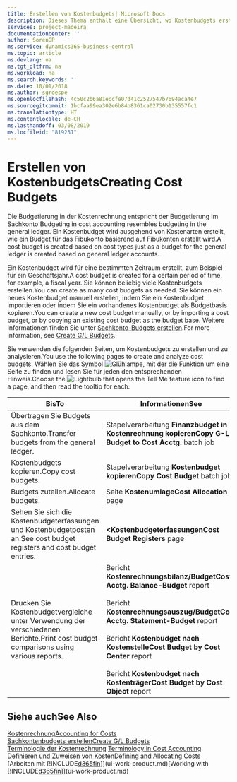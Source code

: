 ```yaml
---
title: Erstellen von Kostenbudgets| Microsoft Docs
description: Dieses Thema enthält eine Übersicht, wo Kostenbudgets erstellt und analysiert werden.
services: project-madeira
documentationcenter: ''
author: SorenGP
ms.service: dynamics365-business-central
ms.topic: article
ms.devlang: na
ms.tgt_pltfrm: na
ms.workload: na
ms.search.keywords: ''
ms.date: 10/01/2018
ms.author: sgroespe
ms.openlocfilehash: 4c50c2b6a81eccfe07d41c2527547b7694aca4e7
ms.sourcegitcommit: 1bcfaa99ea302e6b84b8361ca02730b135557fc1
ms.translationtype: HT
ms.contentlocale: de-CH
ms.lasthandoff: 03/08/2019
ms.locfileid: "819251"
---
```

# <a name="creating-cost-budgets"></a><span data-ttu-id="fd25a-103">Erstellen von Kostenbudgets</span><span class="sxs-lookup"><span data-stu-id="fd25a-103">Creating Cost Budgets</span></span>
<span data-ttu-id="fd25a-104">Die Budgetierung in der Kostenrechnung entspricht der Budgetierung im Sachkonto.</span><span class="sxs-lookup"><span data-stu-id="fd25a-104">Budgeting in cost accounting resembles budgeting in the general ledger.</span></span> <span data-ttu-id="fd25a-105">Ein Kostenbudget wird ausgehend von Kostenarten erstellt, wie ein Budget für das Fibukonto basierend auf Fibukonten erstellt wird.</span><span class="sxs-lookup"><span data-stu-id="fd25a-105">A cost budget is created based on cost types just as a budget for the general ledger is created based on general ledger accounts.</span></span>  

<span data-ttu-id="fd25a-106">Ein Kostenbudget wird für eine bestimmten Zeitraum erstellt, zum Beispiel für ein Geschäftsjahr.</span><span class="sxs-lookup"><span data-stu-id="fd25a-106">A cost budget is created for a certain period of time, for example, a fiscal year.</span></span> <span data-ttu-id="fd25a-107">Sie können beliebig viele Kostenbudgets erstellen.</span><span class="sxs-lookup"><span data-stu-id="fd25a-107">You can create as many cost budgets as needed.</span></span> <span data-ttu-id="fd25a-108">Sie können ein neues Kostenbudget manuell erstellen, indem Sie ein Kostenbudget importieren oder indem Sie ein vorhandenes Kostenbudget als Budgetbasis kopieren.</span><span class="sxs-lookup"><span data-stu-id="fd25a-108">You can create a new cost budget manually, or by importing a cost budget, or by copying an existing cost budget as the budget base.</span></span> <span data-ttu-id="fd25a-109">Weitere Informationen finden Sie unter [Sachkonto-Budgets erstellen](finance-how-create-budgets.md).</span><span class="sxs-lookup"><span data-stu-id="fd25a-109">For more information, see [Create G/L Budgets](finance-how-create-budgets.md).</span></span>

<span data-ttu-id="fd25a-110">Sie verwenden die folgenden Seiten, um Kostenbudgets zu erstellen und zu analysieren.</span><span class="sxs-lookup"><span data-stu-id="fd25a-110">You use the following pages to create and analyze cost budgets.</span></span> <span data-ttu-id="fd25a-111">Wählen Sie das Symbol ![Glühlampe, mit der die Funktion](media/ui-search/search_small.png "Wie möchten Sie weiter verfahren") um eine Seite zu finden und lesen Sie für jeden den entsprechenden Hinweis.</span><span class="sxs-lookup"><span data-stu-id="fd25a-111">Choose the ![Lightbulb that opens the Tell Me feature](media/ui-search/search_small.png "Tell me what you want to do") icon to find a page, and then read the tooltip for each.</span></span>

|<span data-ttu-id="fd25a-112">Bis</span><span class="sxs-lookup"><span data-stu-id="fd25a-112">To</span></span>|<span data-ttu-id="fd25a-113">Informationen</span><span class="sxs-lookup"><span data-stu-id="fd25a-113">See</span></span>|  
|--------|---------|  
|<span data-ttu-id="fd25a-114">Übertragen Sie Budgets aus dem Sachkonto.</span><span class="sxs-lookup"><span data-stu-id="fd25a-114">Transfer budgets from the general ledger.</span></span>|<span data-ttu-id="fd25a-115">Stapelverarbeitung **Finanzbudget in Kostenrechnung kopieren**</span><span class="sxs-lookup"><span data-stu-id="fd25a-115">**Copy G-L Budget to Cost Acctg.** batch job</span></span>|  
|<span data-ttu-id="fd25a-116">Kostenbudgets kopieren.</span><span class="sxs-lookup"><span data-stu-id="fd25a-116">Copy cost budgets.</span></span>|<span data-ttu-id="fd25a-117">Stapelverarbeitung **Kostenbudget kopieren**</span><span class="sxs-lookup"><span data-stu-id="fd25a-117">**Copy Cost Budget** batch job</span></span>|  
|<span data-ttu-id="fd25a-118">Budgets zuteilen.</span><span class="sxs-lookup"><span data-stu-id="fd25a-118">Allocate budgets.</span></span>|<span data-ttu-id="fd25a-119">Seite **Kostenumlage**</span><span class="sxs-lookup"><span data-stu-id="fd25a-119">**Cost Allocation** page</span></span>|  
|<span data-ttu-id="fd25a-120">Sehen Sie sich die Kostenbudgeterfassungen und Kostenbudgetposten an.</span><span class="sxs-lookup"><span data-stu-id="fd25a-120">See cost budget registers and cost budget entries.</span></span>|<span data-ttu-id="fd25a-121">**<Kostenbudgeterfassungen**</span><span class="sxs-lookup"><span data-stu-id="fd25a-121">**Cost Budget Registers** page</span></span>|  
|<span data-ttu-id="fd25a-122">Drucken Sie Kostenbudgetvergleiche unter Verwendung der verschiedenen Berichte.</span><span class="sxs-lookup"><span data-stu-id="fd25a-122">Print cost budget comparisons using various reports.</span></span>|<span data-ttu-id="fd25a-123">Bericht **Kostenrechnungsbilanz/Budget**</span><span class="sxs-lookup"><span data-stu-id="fd25a-123">**Cost Acctg. Balance-Budget** report</span></span><br /><br /> <span data-ttu-id="fd25a-124">Bericht **Kostenrechnungsauszug/Budget**</span><span class="sxs-lookup"><span data-stu-id="fd25a-124">**Cost Acctg. Statement-Budget** report</span></span><br /><br /> <span data-ttu-id="fd25a-125">Bericht **Kostenbudget nach Kostenstelle**</span><span class="sxs-lookup"><span data-stu-id="fd25a-125">**Cost Budget by Cost Center** report</span></span><br /><br /> <span data-ttu-id="fd25a-126">Bericht **Kostenbudget nach Kostenträger**</span><span class="sxs-lookup"><span data-stu-id="fd25a-126">**Cost Budget by Cost Object** report</span></span>|  

## <a name="see-also"></a><span data-ttu-id="fd25a-127">Siehe auch</span><span class="sxs-lookup"><span data-stu-id="fd25a-127">See Also</span></span>  
[<span data-ttu-id="fd25a-128">Kostenrechnung</span><span class="sxs-lookup"><span data-stu-id="fd25a-128">Accounting for Costs</span></span>](finance-manage-cost-accounting.md)  
[<span data-ttu-id="fd25a-129">Sachkontenbudgets erstellen</span><span class="sxs-lookup"><span data-stu-id="fd25a-129">Create G/L Budgets</span></span>](finance-how-create-budgets.md)  
<span data-ttu-id="fd25a-130">[Terminologie der Kostenrechnung](finance-terminology-in-cost-accounting.md) </span><span class="sxs-lookup"><span data-stu-id="fd25a-130">[Terminology in Cost Accounting](finance-terminology-in-cost-accounting.md) </span></span>  
[<span data-ttu-id="fd25a-131">Definieren und Zuweisen von Kosten</span><span class="sxs-lookup"><span data-stu-id="fd25a-131">Defining and Allocating Costs</span></span>](finance-define-and-allocate-costs.md)  
<span data-ttu-id="fd25a-132">[Arbeiten mit [!INCLUDE[d365fin](includes/d365fin_md.md)]](ui-work-product.md)</span><span class="sxs-lookup"><span data-stu-id="fd25a-132">[Working with [!INCLUDE[d365fin](includes/d365fin_md.md)]](ui-work-product.md)</span></span>
